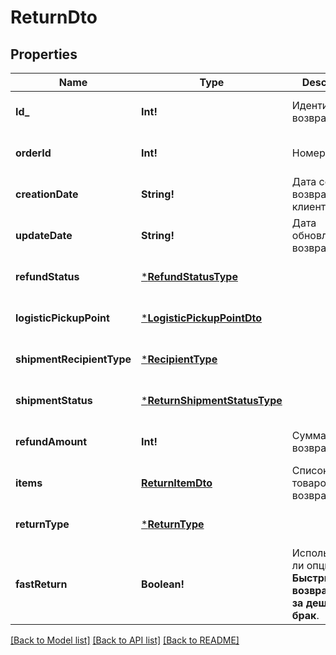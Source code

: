 # ReturnDto

## Properties
Name | Type | Description | Notes
------------ | ------------- | ------------- | -------------
**Id_** | **Int!** | Идентификатор возврата. | [optional] [default to null]
**orderId** | **Int!** | Номер заказа. | [optional] [default to null]
**creationDate** | **String!** | Дата создания возврата клиентом. | [optional] [default to null]
**updateDate** | **String!** | Дата обновления возврата. | [optional] [default to null]
**refundStatus** | [***RefundStatusType**](RefundStatusType.md) |  | [optional] [default to null]
**logisticPickupPoint** | [***LogisticPickupPointDto**](LogisticPickupPointDTO.md) |  | [optional] [default to null]
**shipmentRecipientType** | [***RecipientType**](RecipientType.md) |  | [optional] [default to null]
**shipmentStatus** | [***ReturnShipmentStatusType**](ReturnShipmentStatusType.md) |  | [optional] [default to null]
**refundAmount** | **Int!** | Сумма возврата. | [optional] [default to null]
**items** | [**ReturnItemDto**](ReturnItemDTO.md) | Список товаров в возврате. | [default to null]
**returnType** | [***ReturnType**](ReturnType.md) |  | [optional] [default to null]
**fastReturn** | **Boolean!** | Используется ли опция **Быстрый возврат денег за дешевый брак**.  | [optional] [default to null]

[[Back to Model list]](../README.md#documentation-for-models) [[Back to API list]](../README.md#documentation-for-api-endpoints) [[Back to README]](../README.md)


